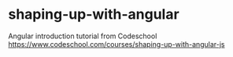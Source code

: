 # shaping-up-with-angular
Angular introduction tutorial from Codeschool https://www.codeschool.com/courses/shaping-up-with-angular-js
